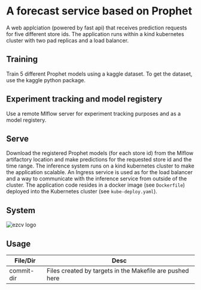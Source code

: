 # A forecast service based on Prophet
A web applciation (powered by fast api) that receives prediction requests for five 
different store ids. The application runs within a kind kubernetes cluster with two
pad replicas and a load balancer.  

## Training
Train 5 different Prophet models using a kaggle dataset. To get the dataset, use the kaggle
python package. 

## Experiment tracking and model registery
Use a remote Mlflow server for experiment tracking purposes and as a model registery.  

## Serve
Download the registered Prophet models (for each store id) from the Mlflow artifactory location 
and make predictions for the requested store id and the time range. The inference system runs on a kind kubernetes
cluster to make the application scalable. An Ingress service is used as for the load balancer and a way to communicate with the inference service from outside of the cluster. The application code resides in a docker image (see `Dockerfile`) deployed into the Kubernetes cluster (see `kube-deploy.yaml`). 

## System
![ezcv logo](https://github.com/Safarveisi/microservice/blob/master/comps.png)

## Usage
|File/Dir|Desc|
|---|---|
|commit-dir|Files created by targets in the Makefile are pushed here|
